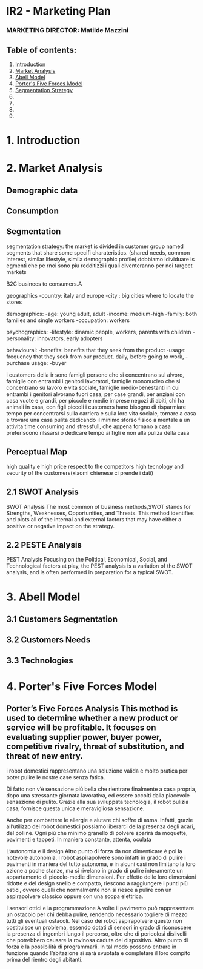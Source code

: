 # IR2 - Marketing Plan

### MARKETING DIRECTOR: Matilde Mazzini

## Table of contents:
1) [Introduction](#1-introduction)
2) [Market Analysis](#2-market-analysis)
3) [Abell Model](#3-abell-model)
4) [Porter's Five Forces Model](#4-porter's-five-forces-model)
5) [Segmentation Strategy](#5-segmentation-strategy)
6)
7)
8)
9)










 # 1. Introduction

 # 2. Market Analysis

<!--



food consuption:
-data about the size of the company
-segmentation
-how many customers you have in your market
- the volume, how many product they consume per year or mounth
-the seasonality wheteher they drink the smooties: more in summer o in winter
segmentation:
-male female
-young or old people
-living in town o countryside
-house or villa
-does it depends on the income?
-this segmentationdata will require demograpphics
-how much you believe the people will consume this data
-puoi basarti su dati reali o fare assunzioni che siano coerenti e attinenti alla reltà based on this you do you marketing plan segmentation and competitive analisis and price propmotion product and place.



-->



 ## Demographic data

 ## Consumption

 ## Segmentation



 segmentation strategy: the market is divided in customer group named segments that share some specifi charateristics. (shared needs, common interest, similar lifestyle, simila demographic profile)
 dobbiamo idividuare is egmenti che pe rnoi sono piu redditizzi i quali diventeranno per noi targeet markets

 B2C businees to consumers.A




 geographics
 -country: italy and europe
 -city : big cities where to locate the stores
 
 demographics:
 -age: young adult, adult
 -income: medium-high
 -family: both families and single workers
 -occupation: workers 

 psychographics:
 -lifestyle: dinamic people, workers, parents with children
 -personality: innovators, early adopters
 
 behavioural:
 -benefits: benefits that they seek from the product
 -usage: frequency that they seek from our product. daily, before going to work, 
 -purchase usage:
 -buyer

 i customers della ir sono famigli
persone che si concentrano sul alvoro, famiglie con entrambi i genitori lavoratori, famiglie mononucleo che si concentrano su lavoro e vita sociale, famiglie medio-benestanti in cui entrambi i genitori alvorano fuori casa, per case grandi, per anziani con casa vuote e grandi, per piccole e medie imprese negozi di abiti, 
 chi ha animali in casa, con figli piccoli
i customers hano bisogno di risparmiare tempo per concentrarsi sulla carriera e sulla loro vita sociale, tornare a casa e trovare una casa pulita dedicando il minimo sforso fisico a mentale a un attivita time consuming and stressfull,  che appena tornano a casa preferiscono rilssarsi o dedicare tempo ai figli e non alla puliza della casa 

 ## Perceptual Map
  high quality e high price respect to the competitors
 high tecnology and security of the customers(xiaomi chienese ci prende i dati)

 ## 2.1 SWOT Analysis
 SWOT Analysis
The most common of business methods,SWOT stands for Strengths, Weaknesses, Opportunities, and Threats. This method identifies and plots all of the internal and external factors that may have either a positive or negative impact on the strategy.
 ## 2.2 PESTE Analysis
PEST Analysis
Focusing on the Political, Economical, Social, and Technological factors at play, the PEST analysis is a variation of the SWOT analysis, and is often performed in preparation for a typical SWOT.
 # 3. Abell Model
 ## 3.1 Customers Segmentation
 ## 3.2 Customers Needs
 ## 3.3 Technologies
 # 4. Porter's Five Forces Model
Porter’s Five Forces Analysis
This method is used to determine whether a new product or service will be profitable. It focuses on evaluating supplier power, buyer power, competitive rivalry, threat of substitution, and threat of new entry.
------------------


 i robot domestici rappresentano una soluzione valida e molto pratica per poter pulire le nostre case senza fatica.

Di fatto non v’è sensazione più bella che rientrare finalmente a casa propria, dopo una stressante giornata lavorativa, ed essere accolti dalla piacevole sensazione di pulito. Grazie alla sua sviluppata tecnologia, il robot pulizia casa, fornisce questa unica e meravigliosa sensazione.

Anche per combattere le allergie e aiutare chi soffre di asma. Infatti, grazie all’utilizzo dei robot domestici possiamo liberarci della presenza degli acari, del polline. Ogni più che minimo granello di polvere sparirà da moquette, pavimenti e tappeti. In maniera constante, attenta, oculata 


L’autonomia e il design
Altro punto di forza da non dimenticare è poi la notevole autonomia. I robot aspirapolvere sono infatti in grado di pulire i pavimenti in maniera del tutto autonoma, e in alcuni casi non limitano la loro azione a poche stanze, ma si rivelano in grado di  pulire interamente un appartamento di piccole-medie dimensioni. Per effetto delle loro dimensioni ridotte e del design snello e compatto, riescono a raggiungere i punti più ostici, ovvero quelli che normalmente non si riesce a pulire con un aspirapolvere classico oppure con una scopa elettrica.

I sensori ottici e la programmazione
A volte il pavimento può rappresentare un ostacolo per chi debba pulire, rendendo necessario togliere di mezzo tutti gli eventuali ostacoli. Nel caso dei robot aspirapolvere questo non costituisce un problema, essendo dotati di sensori in grado di riconoscere la presenza di ingombri lungo il percorso, oltre che di pericolosi dislivelli che potrebbero causare la rovinosa caduta del dispositivo.
Altro punto di forza è la possibilità di programmarli. In tal modo possono entrare in funzione quando l’abitazione si sarà svuotata e completare il loro compito prima del rientro degli abitanti.

